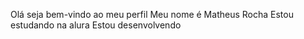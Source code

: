Olá seja bem-vindo ao meu perfil
Meu nome é Matheus Rocha 
Estou estudando na alura
Estou desenvolvendo
